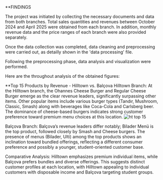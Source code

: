 **FINDINGS

The project was initiated by collecting the necessary documents and data from both branches. Total sales quantities and revenues between October 2024 and April 2025 were obtained from each branch. In addition, monthly revenue data and the price ranges of each branch were also provided separately.

Once the data collection was completed, data cleaning and preprocessing were carried out, as detailly shown in the 'data processing' file.

Following the preprocessing phase, data analysis and visualization were performed.

Here are the throughout analysis of the obtained figures:

**Top 15 Products by Revenue - Hilltown vs. Balçova
Hilltown Branch:
At the Hilltown branch, the Ohannes Cheese Burger and Regular Cheese Burger emerge as the clear revenue leaders, significantly surpassing other items. Other popular items include various burger types (Tandır, Mushroom, Classic, Smash) along with beverages like Coca-Cola and Carlsberg beer. The dominance of cheese-based burgers indicates strong customer preference toward premium menu choices at this location.
![ht top 15](https://github.com/user-attachments/assets/dbae5d8b-9aef-46ec-a5f6-ec57bea0899d)


Balçova Branch:
Balçova’s revenue leaders differ notably; Bilader Menü is the top product, followed closely by Smash and Cheese burgers. The presence of menus (Bilader, Ulti) among the top products shows an inclination toward bundled offerings, reflecting a different consumer preference and possibly a younger, student-oriented customer base.

Comparative Analysis:
Hilltown emphasizes premium individual items, while Balçova prefers bundles and diverse offerings. This suggests distinct customer profiles at each location, with Hilltown appealing to individual customers with disposable income and Balçova targeting student groups.




